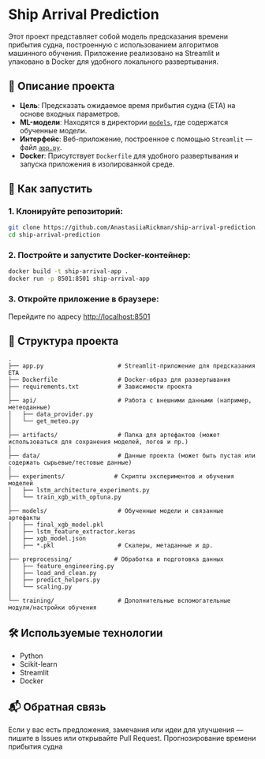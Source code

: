 # Ship Arrival Prediction

Этот проект представляет собой модель предсказания времени прибытия судна, построенную с использованием алгоритмов машинного обучения. Приложение реализовано на Streamlit и упаковано в Docker для удобного локального развертывания.

## 🧠 Описание проекта

- **Цель**: Предсказать ожидаемое время прибытия судна (ETA) на основе входных параметров.
- **ML-модели**: Находятся в директории [`models`](./models), где содержатся обученные модели.
- **Интерфейс**: Веб-приложение, построенное с помощью `Streamlit` — файл [`app.py`](./app.py).
- **Docker**: Присутствует `Dockerfile` для удобного развертывания и запуска приложения в изолированной среде.

## 🚀 Как запустить

### 1. Клонируйте репозиторий:

```bash
git clone https://github.com/AnastasiiaRickman/ship-arrival-prediction.git
cd ship-arrival-prediction
```

### 2. Постройте и запустите Docker-контейнер:

```bash
docker build -t ship-arrival-app .
docker run -p 8501:8501 ship-arrival-app
```

### 3. Откройте приложение в браузере:

Перейдите по адресу [http://localhost:8501](http://localhost:8501)


## 📁 Структура проекта

```
.
├── app.py                     # Streamlit-приложение для предсказания ETA
├── Dockerfile                 # Docker-образ для развертывания
├── requirements.txt           # Зависимости проекта
│
├── api/                       # Работа с внешними данными (например, метеоданные)
│   ├── data_provider.py
│   └── get_meteo.py
│
├── artifacts/                 # Папка для артефактов (может использоваться для сохранения моделей, логов и пр.)
│
├── data/                      # Данные проекта (может быть пустая или содержать сырьевые/тестовые данные)
│
├── experiments/              # Скрипты экспериментов и обучения моделей
│   ├── lstm_architecture_experiments.py
│   └── train_xgb_with_optuna.py
│
├── models/                    # Обученные модели и связанные артефакты
│   ├── final_xgb_model.pkl
│   ├── lstm_feature_extractor.keras
│   ├── xgb_model.json
│   ├── *.pkl                  # Скалеры, метаданные и др.
│
├── preprocessing/            # Обработка и подготовка данных
│   ├── feature_engineering.py
│   ├── load_and_clean.py
│   ├── predict_helpers.py
│   └── scaling.py
│
└── training/                  # Дополнительные вспомогательные модули/настройки обучения
```

## 🛠 Используемые технологии

- Python
- Scikit-learn
- Streamlit
- Docker

## 📬 Обратная связь

Если у вас есть предложения, замечания или идеи для улучшения — пишите в Issues или открывайте Pull Request.
Прогнозирование времени прибытия судна
